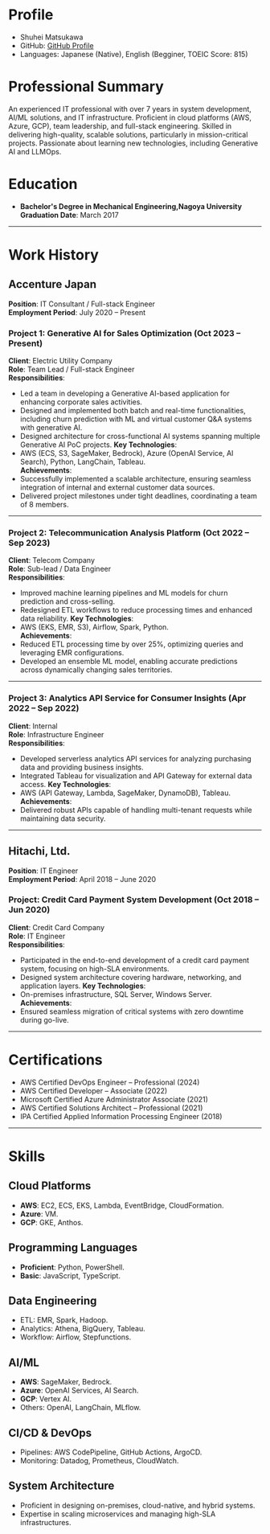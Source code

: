 # Profile
- Shuhei Matsukawa
- GitHub: [GitHub Profile](https://github.com/shyz222)
- Languages: Japanese (Native), English (Begginer, TOEIC Score: 815)

# Professional Summary
An experienced IT professional with over 7 years in system development, AI/ML solutions, and IT infrastructure. Proficient in cloud platforms (AWS, Azure, GCP), team leadership, and full-stack engineering. Skilled in delivering high-quality, scalable solutions, particularly in mission-critical projects. Passionate about learning new technologies, including Generative AI and LLMOps.

# Education
- **Bachelor's Degree in Mechanical Engineering,Nagoya University**  
  **Graduation Date**: March 2017  

---

# Work History
## **Accenture Japan**  
**Position**: IT Consultant / Full-stack Engineer  
**Employment Period**: July 2020 – Present  

### **Project 1: Generative AI for Sales Optimization (Oct 2023 – Present)**  
**Client**: Electric Utility Company  
**Role**: Team Lead / Full-stack Engineer  
**Responsibilities**:
- Led a team in developing a Generative AI-based application for enhancing corporate sales activities.
- Designed and implemented both batch and real-time functionalities, including churn prediction with ML and virtual customer Q&A systems with generative AI.
- Designed architecture for cross-functional AI systems spanning multiple Generative AI PoC projects.
**Key Technologies**:  
- AWS (ECS, S3, SageMaker, Bedrock), Azure (OpenAI Service, AI Search), Python, LangChain, Tableau.  
**Achievements**:
- Successfully implemented a scalable architecture, ensuring seamless integration of internal and external customer data sources.
- Delivered project milestones under tight deadlines, coordinating a team of 8 members.

---

### **Project 2: Telecommunication Analysis Platform (Oct 2022 – Sep 2023)**  
**Client**: Telecom Company  
**Role**: Sub-lead / Data Engineer  
**Responsibilities**:
- Improved machine learning pipelines and ML models for churn prediction and cross-selling.
- Redesigned ETL workflows to reduce processing times and enhanced data reliability.
**Key Technologies**:  
- AWS (EKS, EMR, S3), Airflow, Spark, Python.  
**Achievements**:
- Reduced ETL processing time by over 25%, optimizing queries and leveraging EMR configurations.
- Developed an ensemble ML model, enabling accurate predictions across dynamically changing sales territories.

---

### **Project 3: Analytics API Service for Consumer Insights (Apr 2022 – Sep 2022)**  
**Client**: Internal  
**Role**: Infrastructure Engineer  
**Responsibilities**:
- Developed serverless analytics API services for analyzing purchasing data and providing business insights.
- Integrated Tableau for visualization and API Gateway for external data access.
**Key Technologies**:  
- AWS (API Gateway, Lambda, SageMaker, DynamoDB), Tableau.  
**Achievements**:
- Delivered robust APIs capable of handling multi-tenant requests while maintaining data security.

---

## **Hitachi, Ltd.**  
**Position**: IT Engineer  
**Employment Period**: April 2018 – June 2020  

### **Project: Credit Card Payment System Development (Oct 2018 – Jun 2020)**  
**Client**: Credit Card Company  
**Role**: IT Engineer  
**Responsibilities**:
- Participated in the end-to-end development of a credit card payment system, focusing on high-SLA environments.
- Designed system architecture covering hardware, networking, and application layers.
**Key Technologies**:  
- On-premises infrastructure, SQL Server, Windows Server.  
**Achievements**:
- Ensured seamless migration of critical systems with zero downtime during go-live.

---

# Certifications
- AWS Certified DevOps Engineer – Professional (2024)
- AWS Certified Developer – Associate (2022)
- Microsoft Certified Azure Administrator Associate (2021)
- AWS Certified Solutions Architect – Professional (2021)
- IPA Certified Applied Information Processing Engineer (2018)

---

# Skills
## **Cloud Platforms**
- **AWS**: EC2, ECS, EKS, Lambda, EventBridge, CloudFormation.  
- **Azure**: VM.  
- **GCP**: GKE, Anthos.

## **Programming Languages**
- **Proficient**: Python, PowerShell.  
- **Basic**: JavaScript, TypeScript.  

## **Data Engineering**
- ETL: EMR, Spark, Hadoop.  
- Analytics: Athena, BigQuery, Tableau.
- Workflow: Airflow, Stepfunctions.

## **AI/ML**
- **AWS**: SageMaker, Bedrock.  
- **Azure**: OpenAI Services, AI Search.  
- **GCP**: Vertex AI.
- Others: OpenAI, LangChain, MLflow.

## **CI/CD & DevOps**
- Pipelines: AWS CodePipeline, GitHub Actions, ArgoCD.  
- Monitoring: Datadog, Prometheus, CloudWatch.

## **System Architecture**
- Proficient in designing on-premises, cloud-native, and hybrid systems.  
- Expertise in scaling microservices and managing high-SLA infrastructures.
